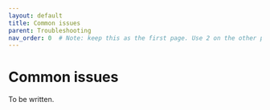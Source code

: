 ```yaml
---
layout: default
title: Common issues
parent: Troubleshooting
nav_order: 0  # Note: keep this as the first page. Use 2 on the other pages
---
```



# Common issues

To be written.
